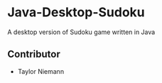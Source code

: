 # Java-Desktop-Sudoku
A desktop version of Sudoku game written in Java

## Contributor
* Taylor Niemann
